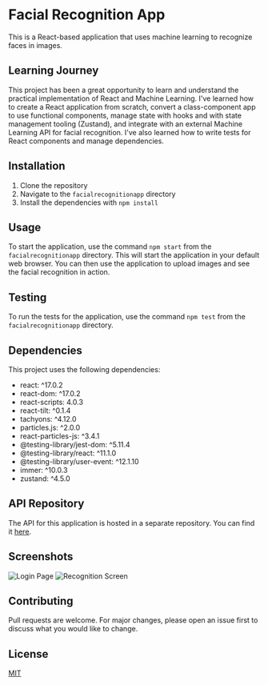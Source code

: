 # Facial Recognition App

This is a React-based application that uses machine learning to recognize faces in images.

## Learning Journey

This project has been a great opportunity to learn and understand the practical implementation of React and Machine Learning. I've learned how to create a React application from scratch, convert a class-component app to use functional components, manage state with hooks and with state management tooling (Zustand), and integrate with an external Machine Learning API for facial recognition. I've also learned how to write tests for React components and manage dependencies.

## Installation

1. Clone the repository
2. Navigate to the `facialrecognitionapp` directory
3. Install the dependencies with `npm install`

## Usage

To start the application, use the command `npm start` from the `facialrecognitionapp` directory. This will start the application in your default web browser. You can then use the application to upload images and see the facial recognition in action.

## Testing

To run the tests for the application, use the command `npm test` from the `facialrecognitionapp` directory.

## Dependencies

This project uses the following dependencies:

- react: ^17.0.2
- react-dom: ^17.0.2
- react-scripts: 4.0.3
- react-tilt: ^0.1.4
- tachyons: ^4.12.0
- particles.js: ^2.0.0
- react-particles-js: ^3.4.1
- @testing-library/jest-dom: ^5.11.4
- @testing-library/react: ^11.1.0
- @testing-library/user-event: ^12.1.10
- immer: ^10.0.3
- zustand: ^4.5.0

## API Repository

The API for this application is hosted in a separate repository. You can find it [here](https://github.com/dmcdaniel90/smartbrainapi).

## Screenshots

![Login Page](public/smartbrain-login.jpeg)
![Recognition Screen](public/smartbrain-recognition.jpeg)

## Contributing

Pull requests are welcome. For major changes, please open an issue first to discuss what you would like to change.

## License

[MIT](https://choosealicense.com/licenses/mit/)
